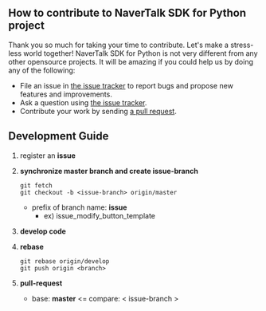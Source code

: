 ## How to contribute to NaverTalk SDK for Python project

Thank you so much for taking your time to contribute. Let's make a stress-less world together! 
NaverTalk SDK for Python is not very different from any other opensource projects. 
It will be amazing if you could help us by doing any of the following:

- File an issue in [the issue tracker](https://github.com/HwangWonYo/naver_talk_sdk/issues) to report bugs and propose new features and
  improvements.
- Ask a question using [the issue tracker](https://github.com/HwangWonYo/naver_talk_sdk/issues).
- Contribute your work by sending [a pull request](https://github.com/HwangWonYo/naver_talk_sdk/pulls).

## Development Guide

1. register an **issue**

2. **synchronize master branch and create issue-branch**

   ```
   git fetch
   git checkout -b <issue-branch> origin/master
   ```

   - prefix of branch name: **issue**
     - ex) issue_modify_button_template

3. **develop code**

4. **rebase**

   ```
   git rebase origin/develop
   git push origin <branch>
   ```

5. **pull-request**

   - base: **master** <= compare: < issue-branch >
